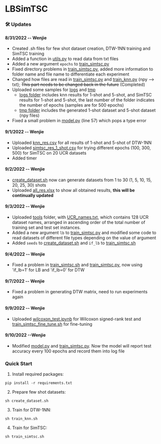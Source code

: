 # LBSimTSC
### 🛠 Updates
#### 8/31/2022 -- Wenjie 
- Created .sh files for few shot dataset creation, DTW-1NN training and SimTSC training
- Added a function in [utils.py](src/utils.py) to read data from txt files
- Added a new argument `epochs` to [train_simtsc.py](train_simtsc.py)
- Fixed directory problems in [train_simtsc.py](train_simtsc.py), added more information to folder name and file name to differentiate each experiment
- Changed how files are read in [train_simtsc.py](train_simtsc.py) and [train_knn.py](train_knn.py) (npy --> txt); ~~This part needs to be changed back in the future~~ (Completed)
- Uploaded some samples for [logs](logs) and [tmp](tmp)
    - [logs folder](logs) includes knn results for 1-shot and 5-shot, and SimTSC results for 1-shot and 5-shot, the last number of the folder indicates the number of epochs (samples are for 500 epochs)
    - [tmp folder](tmp) includes the generated 1-shot dataset and 5-shot dataset (npy files)
- Fixed a small problem in [model.py](model.py) (line 57) which pops a type error

#### 9/1/2022 -- Wenjie
- Uploaded [knn_res.csv](logs/knn_res.csv) for all results of 1-shot and 5-shot of DTW-1NN
- Uploaded [simtsc_res_1_shot.csv](logs/simtsc_res_1_shot.csv) for trying different epochs (100, 300, 500) for SimTSC on 20 UCR datasets
- Added timer

#### 9/2/2022 -- Wenjie
- [create_dataset.sh](create_dataset.sh) now can generate datasets from 1 to 30 (1, 5, 10, 15, 20, 25, 30) shots
- Uploaded [all_res.xlsx](all_res.xlsx) to show all obtained results, **this will be continually updated**

#### 9/3/2022 -- Wenjie
- Uploaded [tools](tools) folder, with [UCR_names.txt](tools/UCR_names.txt), which contains 128 UCR dataset names, arranged in ascending order of the total number of training set and test set instances.
- Added a new argument `lb` to [train_simtsc.py](train_simtsc.py) and modified some code to read datasets of different file types depending on the value of argument
- Added `seeds` to [create_dataset.sh](create_dataset.sh) and `if_lb` to [train_simtsc.sh](train_simtsc.sh)

#### 9/4/2022 -- Wenjie
- Fixed a problem in [train_simtsc.sh](train_simtsc.sh) and [train_simtsc.py](train_simtsc.py), now using 'if_lb=1' for LB and 'if_lb=0' for DTW

#### 9/7/2022 -- Wenjie
- Fixed a problem in generating DTW matrix, need to run experiments again

#### 9/9/2022 -- Wenjie
- Uploaded [wilcoxon_test.ipynb](tools/wilcoxon_test.ipynb) for Wilcoxon signed-rank test and [train_simtsc_fine_tune.sh](train_simtsc_fine_tune.sh) for fine-tuning

#### 9/10/2022 --Wenjie
- Modified [model.py](src/simtsc/model.py) and [train_simtsc.py](train_simtsc.py). Now the model will report test accuracy every 100 epochs and record them into log file

### Quick Start 
1. Install required packages:
``` 
pip install -r requirements.txt
```
2. Prepare few shot datasets:
``` 
sh create_dataset.sh
```
3. Train for DTW-1NN:
```
sh train_knn.sh
```
4. Train for SimTSC:
```
sh train_simtsc.sh
```
